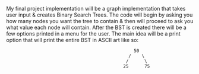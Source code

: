My final project implementation will be a graph implementation that takes user input & creates Binary Search Trees. The code will begin by asking you how many nodes you want the tree to contain & then will proceed to ask you what value each node will contain. After the BST is created there will be a few options printed in a menu for the user. The main idea will be a print option that will print the entire BST in ASCII art like so:


                                                    50
                                                  /    \
                                                 /      \
                                                25      75
